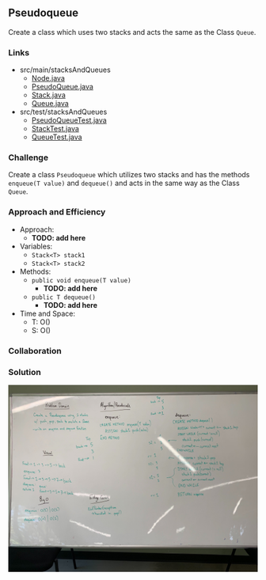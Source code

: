 ## Pseudoqueue
Create a class which uses two stacks and acts the same as the Class `Queue`.

### Links
* src/main/stacksAndQueues
  * [Node.java](../code401challenges/src/main/java/stacksAndQueues/Node.java)
  * [PseudoQueue.java](../code401challenges/src/main/java/stacksAndQueues/PseudoQueue.java)
  * [Stack.java](../code401challenges/src/main/java/stacksAndQueues/Stack.java)
  * [Queue.java](../code401challenges/src/main/java/stacksAndQueues/Queue.java)
* src/test/stacksAndQueues
  * [PseudoQueueTest.java](../code401challenges/src/test/java/stacksAndQueues/PseudoQueueTest.java)
  * [StackTest.java](../code401challenges/src/test/java/stacksAndQueues/StackTest.java)
  * [QueueTest.java](../code401challenges/src/test/java/stacksAndQueues/QueueTest.java)

### Challenge
Create a class `Pseudoqueue` which utilizes two stacks and has the methods `enqueue(T value)` and `dequeue()` and acts in the same way as the Class `Queue`.

### Approach and Efficiency
* Approach:
  * **TODO: add here**
* Variables:
  * `Stack<T> stack1`
  * `Stack<T> stack2`
* Methods:
  * `public void enqueue(T value)`
    * **TODO: add here**
  * `public T dequeue()`
    * **TODO: add here**
* Time and Space:
  * T: O()
  * S: O()

### Collaboration


### Solution
![pseudoqueue](../assets/pseudoqueue.jpg)